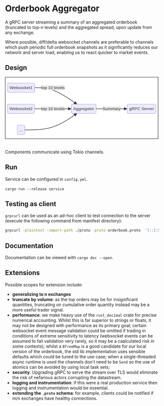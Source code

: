 # Orderbook Aggregator

A gRPC server streaming a summary of an aggregated orderbook (truncated to top-*n* levels) and the aggregated spread, upon update from any exchange. 

Where possible, diff/delta websocket channels are preferable to channels which push periodic full orderbook snapshots as it significantly reduces our network and server load, enabling us to react quicker to market events. 

## Design

<kbd><img src="https://github.com/CorinJG/orderbook_aggregator/blob/master/mermaid.png" alt="drawing" width="500" height="200"  style="border:1px solid black;"/></kbd>  &nbsp; 

Components communicate using Tokio channels.

 ## Run

Service can be configured in `config.yml`.

`cargo run --release service`

## Testing as client

`grpcurl` can be used as an ad-hoc client to test connection to the server (execute the following command from manifest directory): 

```bash
grpcurl -plaintext -import-path ./proto -proto orderbook.proto  '[::]:50051' orderbook.OrderbookAggregator/BookSummary
```
## Documentation

Documentation can be viewed with `cargo doc --open`.

## Extensions

Possible scopes for extension include:
- **generalizing to n exchanges**
- **truncate by volume**: as the top orders may be for insignificant quantities, truncating on cumulative order quantity instead may be a more useful trader signal.
- **performance**: we make heavy use of the `rust_decimal` crate for precise numerical accounting. Whilst this is far superior to strings or floats, it may not be designed with performance as its primary goal; certain websocket event message validation could be omitted if trading in conditions of extreme sensitivity to latency (websocket events can be assumed to fail validation very rarely, so it may be a caalculated risk in some contexts); whilst a `BTreeMap` is a good candidate for our local version of the orderbook, the std lib implementation uses sensible defaults which could be tuned to the use case; when a single-threaded async runtime is used the channels don't need to be `Send` so the use of atomics can be avoided by using local task sets;
- **security**: Upgrading gRPC to serve the stream over TLS would eliminate the risk of nefarious actors corrupting the datastream.  
- **logging and instrumentation**: if this were a real production service then logging and instrumentation would be essential.
- **extending the `.proto` schema**: for example, clients could be notified if m/n exchanges have healthy connections.